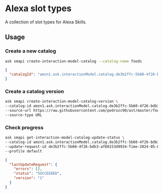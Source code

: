 # Alexa slot types

A collection of slot types for Alexa Skills.

## Usage

### Create a new catalog

```bash
ask smapi create-interaction-model-catalog --catalog-name foods
```

```json
{
  "catalogId": "amzn1.ask.interactionModel.catalog.de3b2ffc-5b60-4f26-bdb3-af60153d9934"
}
```

### Create a catalog version

```bash
ask smapi create-interaction-model-catalog-version \
--catalog-id amzn1.ask.interactionModel.catalog.de3b2ffc-5b60-4f26-bdb3-af60153d9934 \
--source-url https://raw.githubusercontent.com/pedrozc90/ast/master/food-types.json \
--source-type URL
```

### Check progress

```bash
ask smapi get-interaction-model-catalog-update-status \
--catalog-id amzn1.ask.interactionModel.catalog.de3b2ffc-5b60-4f26-bdb3-af60153d9934 \
--update-request-id de3b2ffc-5b60-4f26-bdb3-af60153d9934-Time-2024-05-07T02-55-17.433 \
--profile default
```

```json
{
  "lastUpdateRequest": {
    "errors": [],
    "status": "SUCCEEDED",
    "version": "1"
  }
}
```

